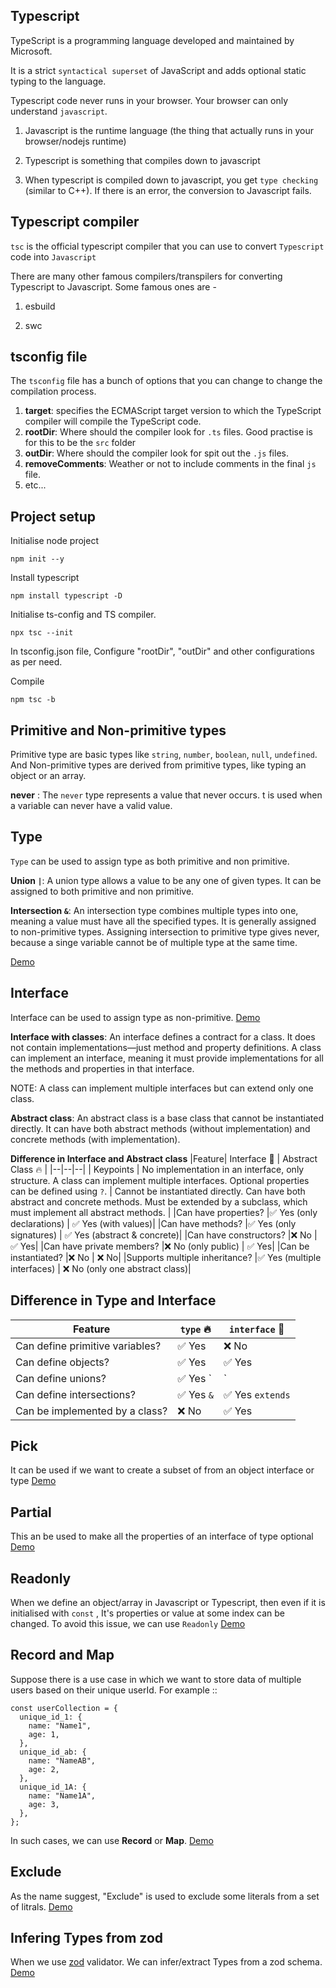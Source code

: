 ## Typescript
TypeScript is a programming language developed and maintained by Microsoft.

It is a strict `syntactical superset` of JavaScript and adds optional static typing to the language.

Typescript code never runs in your browser. Your browser can only understand `javascript`.

1.  Javascript is the runtime language (the thing that actually runs in your browser/nodejs runtime)

2.  Typescript is something that compiles down to javascript

3.  When typescript is compiled down to javascript, you get `type checking` (similar to C++). If there is an error, the conversion to Javascript fails.

## Typescript compiler
`tsc` is the official typescript compiler that you can use to convert `Typescript` code into `Javascript`

There are many other famous compilers/transpilers for converting Typescript to Javascript. Some famous ones are -

1.  esbuild

2.  swc
## tsconfig file

The `tsconfig` file has a bunch of options that you can change to change the compilation process.

 1. **target**: specifies the ECMAScript target version to which the TypeScript compiler will compile the TypeScript code.
 2. **rootDir**: Where should the compiler look for `.ts` files. Good practise is for this to be the `src` folder
 3. **outDir**: Where should the compiler look for spit out the `.js` files.
 4. **removeComments**: Weather or not to include comments in the final `js` file.
 5. etc...

## Project setup
Initialise node project

    npm init --y
Install typescript

    npm install typescript -D
Initialise ts-config and TS compiler.

    npx tsc --init
In tsconfig.json file, Configure "rootDir", "outDir" and other configurations as per need.

Compile

    npm tsc -b 
## Primitive and Non-primitive types
Primitive type are basic types like `string`, `number`, `boolean`, `null`, `undefined`. And Non-primitive types are derived from primitive types, like typing an object or an array.

**never** : The `never` type represents a value that never occurs. t is used when a variable can never have a valid value.

## Type
`Type` can be used to assign type as both primitive and non primitive.

**Union `|`**: A union type allows a value to be any one of given types. It can be assigned to both primitive and non primitive.

**Intersection `&`**: An intersection type combines multiple types into one, meaning a value must have all the specified types. It is generally assigned to non-primitive types. Assigning intersection to primitive type gives never, because a singe variable cannot be of multiple type at the same time.

[Demo](https://github.com/vikasAnand007/typescript-notes/blob/master/src/type.ts)

## Interface
Interface can be used to assign type as non-primitive.
[Demo](https://github.com/vikasAnand007/typescript-notes/blob/master/src/interface.ts)

**Interface with classes**: An interface defines a contract for a class. It does not contain implementations—just method and property definitions. A class can implement an interface, meaning it must provide implementations for all the methods and properties in that interface.

NOTE: A class can implement multiple interfaces but can extend only one class.

**Abstract class**:  An abstract class is a base class that cannot be instantiated directly.  It can have both abstract methods (without implementation) and concrete methods (with implementation).

**Difference in Interface and Abstract class**
|Feature| Interface 📝 | Abstract Class 🔥 |
|--|--|--|
| Keypoints | No implementation in an interface, only structure. A class can implement multiple interfaces. Optional properties can be defined using `?`. | Cannot be instantiated directly. Can have both abstract and concrete methods. Must be extended by a subclass, which must implement all abstract methods. |
|Can have properties? |✅ Yes (only declarations) | ✅ Yes (with values)|
|Can have methods? |✅ Yes (only signatures) | ✅ Yes (abstract & concrete)|
|Can have constructors? |❌ No | ✅ Yes|
|Can have private members? |❌ No (only public) | ✅ Yes|
|Can be instantiated? |❌ No | ❌ No|
|Supports multiple inheritance? |✅ Yes (multiple interfaces) | ❌ No (only one abstract class)|

## Difference in Type and Interface
| Feature | `type` 🔥 | `interface` 📝 |
|--|--|--|
| Can define primitive variables? | ✅ Yes | ❌ No |
| Can define objects? | ✅ Yes | ✅ Yes |
| Can define unions? | ✅ Yes `|` | ❌ No |
| Can define intersections? | ✅ Yes `&` | ✅ Yes `extends` |
| Can be implemented by a class? | ❌ No | ✅ Yes |


## Pick
It can be used if we want to create a subset of from an object interface or type
[Demo](https://github.com/vikasAnand007/typescript-notes/blob/master/src/pick.ts)
## Partial
This an be used to make all the properties of an interface of type optional
[Demo](https://github.com/vikasAnand007/typescript-notes/blob/master/src/partial.ts)
## Readonly
When we define an object/array in Javascript or Typescript, then even if it is initialised with `const` , It's properties or value at some index can be changed.
To avoid this issue, we can use `Readonly`
[Demo](https://github.com/vikasAnand007/typescript-notes/blob/master/src/readonly.ts)

## Record and Map
Suppose there is a use case in which we want to store data of multiple users based on their unique userId.
For example ::

    const userCollection = {
      unique_id_1: {
        name: "Name1",
        age: 1,
      },
      unique_id_ab: {
        name: "NameAB",
        age: 2,
      },
      unique_id_1A: {
        name: "Name1A",
        age: 3,
      },
    };
In such cases, we can use **Record** or **Map**. 
[Demo](https://github.com/vikasAnand007/typescript-notes/blob/master/src/record.ts)

## Exclude
As the name suggest, "Exclude" is used to exclude some literals from a set of litrals.
[Demo](https://github.com/vikasAnand007/typescript-notes/blob/master/src/exclude.ts)

## Infering Types from zod
When we use [zod](https://zod.dev/) validator. We can infer/extract Types from a zod schema.
[Demo](https://github.com/vikasAnand007/typescript-notes/blob/master/src/zod.ts)